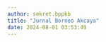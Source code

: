 ```yaml
---
author: sekret.bppkb
title: "Jurnal Borneo Akcaya"
date: 2024-08-01 03:53:49
---
```


<div class="flex flex-wrap justify-start gap-12" id="information-list"></div>

<script>
const items = [
    {
        title: "Jil. 5 No. 1",
        category: "Jurnal Borneo Akcaya Tahun 2019",
        link: "https://drive.google.com/file/d/1DMNE0ODUjM5nYJX1T-ZK1V08SvvwJEO_/view?usp=sharing"
    },
    {
        title: "Jil. 5 No. 2",
        category: "Jurnal Borneo Akcaya Tahun 2019",
        link: "https://drive.google.com/file/d/1LKseL0hu8Nqi9HGevqmt05GEiPFbmE4g/view?usp=sharing"
    },
    {
        title: "Jil. 6 No. 2",
        category: "Jurnal Borneo Akcaya Tahun 2020",
        link: "https://drive.google.com/file/d/1MQrE28gLsJU3nVn3wZ5PkkTwBKpp63Br/view?usp=sharing"
    },
    {
        title: "Jil. 7 No. 1",
        category: "Jurnal Borneo Akcaya Tahun 2021",
        link: "https://drive.google.com/file/d/1VzCm6h0bc06BUhFsoeB8bkZNmwAYKsOg/view?usp=sharing"
    },
    {
        title: "Jil. 7 No. 2",
        category: "Jurnal Borneo Akcaya Tahun 2021",
        link: "https://drive.google.com/file/d/1GOq2pr5eBnkG2X_pDay8JgNRKudzq613/view?usp=sharing"
    },
    {
        title: "Jil. 8 No. 1",
        category: "Jurnal Borneo Akcaya Tahun 2022",
        link: "https://drive.google.com/file/d/1KanOwed1OBe-pAIU4T7E4A4xvnl2wfxf/view?usp=sharing"
    },
    {
        title: "Jil. 8 No. 2",
        category: "Jurnal Borneo Akcaya Tahun 2022",
        link: "https://drive.google.com/file/d/1qfZypsP04nJH9wCuhzA7Ec7df8ZCTFEb/view?usp=sharing"
    },
    {
        title: "Jil. 9 No. 2",
        category: "Jurnal Borneo Akcaya Tahun 2023",
        link: "https://drive.google.com/file/d/1pxQh-OWsvh--VA-kNIf_-jAXjfn1JbSS/view?usp=sharing"
    }
];

const container = document.getElementById('information-list');
items.forEach(item => {
    const div = document.createElement('div');
    div.className = 'w-64 bg-white border border-gray-300 rounded-lg overflow-hidden shadow-lg m-2 flex flex-col';
    div.innerHTML = `
        <div class="flex items-center justify-center w-full h-48 bg-gray-200">
            <i class="fas fa-file-pdf fa-5x text-red-600"></i>
        </div>
        <div class="p-4 bg-green-600 text-white flex-grow">
            <p class="text-lg font-semibold">${item.title}</p>
            <div class="flex items-center mt-2">
                <i class="fas fa-file-alt mr-2"></i>
                <span class="text-xs">${item.category}</span>
            </div>
        </div>
        <a class="block p-4 bg-green-700 text-white text-center hover:bg-green-800 mt-auto no-underline" href="${item.link}" target="_blank" style="text-decoration: none;">
            <span class="text-sm font-semibold text-white">
                Lihat Selengkapnya
                <i class="fas fa-arrow-right"></i>
            </span>
        </a>
    `;
    container.appendChild(div);
});
</script>
